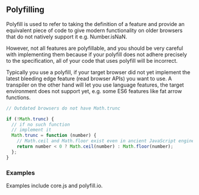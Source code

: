 ## Polyfilling

Polyfill is used to refer to taking the definition of a feature and provide an equivalent piece of code to give modern functionality on older browsers that do not natively support it e.g. Number.isNaN.

However, not all features are polyfillable, and you should be very careful with implementing them because if your polyfill does not adhere precisely to the specification, all of your code that uses polyfill will be incorrect.

Typically you use a polyfill, if your target browser did not yet implement the latest bleeding edge feature (read browser APIs) you want to use. A transpiler on the other hand will let you use language features, the target environment does not support yet, e.g. some ES6 features like fat arrow functions.

```js
// Outdated browsers do not have Math.trunc

if (!Math.trunc) {
  // if no such function
  // implement it
  Math.trunc = function (number) {
    // Math.ceil and Math.floor exist even in ancient JavaScript engines
    return number < 0 ? Math.ceil(number) : Math.floor(number);
  };
}
```

### Examples

Examples include core.js and polyfill.io.
